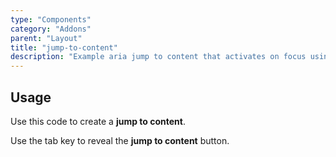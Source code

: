 ```yaml
---
type: "Components"
category: "Addons"
parent: "Layout"
title: "jump-to-content"
description: "Example aria jump to content that activates on focus using the tab key."
---
```


## Usage

Use this code to create a **jump to content**.

Use the tab key to reveal the **jump to content** button.

<demo>
  <div class="gatsby_demo_item toggle" data-iframe="iframe/components/addons/layout/jump-to-content">
  </div>
</demo>
